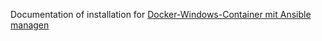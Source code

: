 Documentation of installation for [Docker-Windows-Container mit Ansible managen](https://www.heise.de/developer/artikel/Docker-Windows-Container-mit-Ansible-managen-1-2-3824736.html)